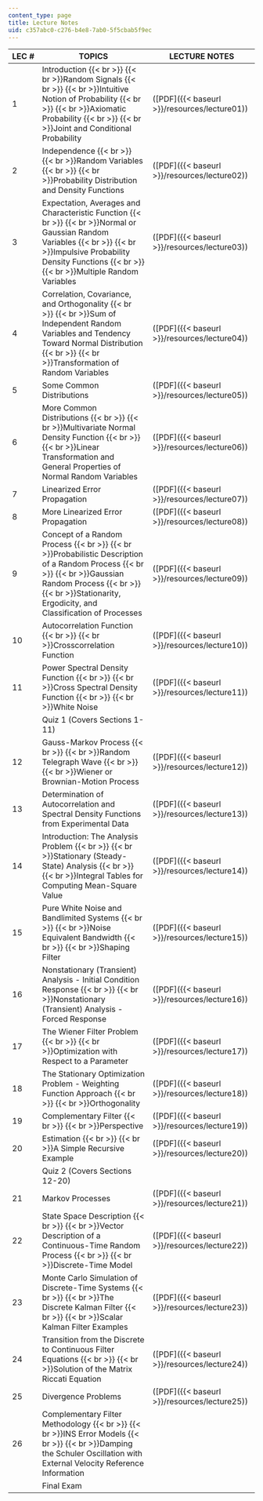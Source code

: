```yaml
---
content_type: page
title: Lecture Notes
uid: c357abc0-c276-b4e8-7ab0-5f5cbab5f9ec
---
```


| LEC # | TOPICS | LECTURE NOTES |
| --- | --- | --- |
| 1 | Introduction  {{< br >}}  {{< br >}}Random Signals  {{< br >}}  {{< br >}}Intuitive Notion of Probability  {{< br >}}  {{< br >}}Axiomatic Probability  {{< br >}}  {{< br >}}Joint and Conditional Probability | ([PDF]({{< baseurl >}}/resources/lecture01)) |
| 2 | Independence  {{< br >}}  {{< br >}}Random Variables  {{< br >}}  {{< br >}}Probability Distribution and Density Functions | ([PDF]({{< baseurl >}}/resources/lecture02)) |
| 3 | Expectation, Averages and Characteristic Function  {{< br >}}  {{< br >}}Normal or Gaussian Random Variables  {{< br >}}  {{< br >}}Impulsive Probability Density Functions  {{< br >}}  {{< br >}}Multiple Random Variables | ([PDF]({{< baseurl >}}/resources/lecture03)) |
| 4 | Correlation, Covariance, and Orthogonality  {{< br >}}  {{< br >}}Sum of Independent Random Variables and Tendency Toward Normal Distribution  {{< br >}}  {{< br >}}Transformation of Random Variables | ([PDF]({{< baseurl >}}/resources/lecture04)) |
| 5 | Some Common Distributions | ([PDF]({{< baseurl >}}/resources/lecture05)) |
| 6 | More Common Distributions  {{< br >}}  {{< br >}}Multivariate Normal Density Function  {{< br >}}  {{< br >}}Linear Transformation and General Properties of Normal Random Variables | ([PDF]({{< baseurl >}}/resources/lecture06)) |
| 7 | Linearized Error Propagation | ([PDF]({{< baseurl >}}/resources/lecture07)) |
| 8 | More Linearized Error Propagation | ([PDF]({{< baseurl >}}/resources/lecture08)) |
| 9 | Concept of a Random Process  {{< br >}}  {{< br >}}Probabilistic Description of a Random Process  {{< br >}}  {{< br >}}Gaussian Random Process  {{< br >}}  {{< br >}}Stationarity, Ergodicity, and Classification of Processes | ([PDF]({{< baseurl >}}/resources/lecture09)) |
| 10 | Autocorrelation Function  {{< br >}}  {{< br >}}Crosscorrelation Function | ([PDF]({{< baseurl >}}/resources/lecture10)) |
| 11 | Power Spectral Density Function  {{< br >}}  {{< br >}}Cross Spectral Density Function  {{< br >}}  {{< br >}}White Noise | ([PDF]({{< baseurl >}}/resources/lecture11)) |
| &nbsp; | Quiz 1 (Covers Sections 1-11) | &nbsp; |
| 12 | Gauss-Markov Process  {{< br >}}  {{< br >}}Random Telegraph Wave  {{< br >}}  {{< br >}}Wiener or Brownian-Motion Process | ([PDF]({{< baseurl >}}/resources/lecture12)) |
| 13 | Determination of Autocorrelation and Spectral Density Functions from Experimental Data | ([PDF]({{< baseurl >}}/resources/lecture13)) |
| 14 | Introduction: The Analysis Problem  {{< br >}}  {{< br >}}Stationary (Steady-State) Analysis  {{< br >}}  {{< br >}}Integral Tables for Computing Mean-Square Value | ([PDF]({{< baseurl >}}/resources/lecture14)) |
| 15 | Pure White Noise and Bandlimited Systems  {{< br >}}  {{< br >}}Noise Equivalent Bandwidth  {{< br >}}  {{< br >}}Shaping Filter | ([PDF]({{< baseurl >}}/resources/lecture15)) |
| 16 | Nonstationary (Transient) Analysis - Initial Condition Response  {{< br >}}  {{< br >}}Nonstationary (Transient) Analysis - Forced Response | ([PDF]({{< baseurl >}}/resources/lecture16)) |
| 17 | The Wiener Filter Problem  {{< br >}}  {{< br >}}Optimization with Respect to a Parameter | ([PDF]({{< baseurl >}}/resources/lecture17)) |
| 18 | The Stationary Optimization Problem - Weighting Function Approach  {{< br >}}  {{< br >}}Orthogonality | ([PDF]({{< baseurl >}}/resources/lecture18)) |
| 19 | Complementary Filter  {{< br >}}  {{< br >}}Perspective | ([PDF]({{< baseurl >}}/resources/lecture19)) |
| 20 | Estimation  {{< br >}}  {{< br >}}A Simple Recursive Example | ([PDF]({{< baseurl >}}/resources/lecture20)) |
| &nbsp; | Quiz 2 (Covers Sections 12-20) | &nbsp; |
| 21 | Markov Processes | ([PDF]({{< baseurl >}}/resources/lecture21)) |
| 22 | State Space Description  {{< br >}}  {{< br >}}Vector Description of a Continuous-Time Random Process  {{< br >}}  {{< br >}}Discrete-Time Model  | ([PDF]({{< baseurl >}}/resources/lecture22)) |
| 23 | Monte Carlo Simulation of Discrete-Time Systems  {{< br >}}  {{< br >}}The Discrete Kalman Filter  {{< br >}}  {{< br >}}Scalar Kalman Filter Examples | ([PDF]({{< baseurl >}}/resources/lecture23)) |
| 24 | Transition from the Discrete to Continuous Filter Equations  {{< br >}}  {{< br >}}Solution of the Matrix Riccati Equation | ([PDF]({{< baseurl >}}/resources/lecture24)) |
| 25 | Divergence Problems | ([PDF]({{< baseurl >}}/resources/lecture25)) |
| 26 | Complementary Filter Methodology  {{< br >}}  {{< br >}}INS Error Models  {{< br >}}  {{< br >}}Damping the Schuler Oscillation with External Velocity Reference Information | &nbsp; |
| &nbsp; | Final Exam |